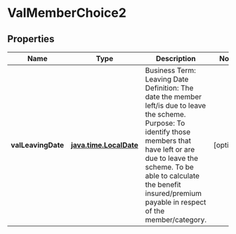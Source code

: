 # ValMemberChoice2

## Properties
Name | Type | Description | Notes
------------ | ------------- | ------------- | -------------
**valLeavingDate** | [**java.time.LocalDate**](java.time.LocalDate.md) | Business Term: Leaving Date Definition: The date the member left/is due to leave the scheme. Purpose: To identify those members that have left or are due to leave the scheme. To be able to calculate the benefit insured/premium payable in respect of the member/category. |  [optional]
